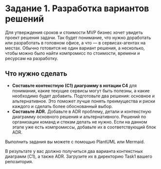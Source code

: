 # Задание 1. Разработка вариантов решений

Для утверждения сроков и стоимости MVP бизнес хочет увидеть проект решения задачи. Так будет понимание, что нужно доработать или разработать в головном офисе, а что — в сервисах-агентах на местах.
Обычно готовится не один вариант решения, а несколько, чтобы можно было найти компромисс по стоимости, времени и ресурсам на разработку.

## Что нужно сделать
- **Составьте контекстную (С1) диаграмму в нотации С4** для понимания, какие текущие сервисы могут быть полезны, а какие необходимо будет добавить. Подготовьте два решения: основное и альтернативное. Это поможет лучше понять преимущества и риски каждого и сделать более обоснованный выбор.
- **Составьте ADR.** Добавьте в ADR проблему, детали и контекстную диаграмму основного решения и альтернативного. Решений по организации команд и стекам делать не нужно. Если на данном этапе уже есть компромиссы, добавьте их в соответствующий блок ADR.

Выполнить задания вы можете с помощью PlantUML или Mermaid.

В результате у вас должно получиться два варианта контекстных диаграмм (C1), а также ADR. Загрузите их в директорию Task1 вашего репозитория.